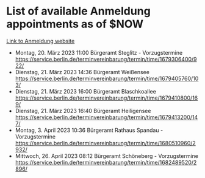 # List of available Anmeldung appointments as of $NOW
[Link to Anmeldung website](https://service.berlin.de/terminvereinbarung/termin/tag.php?termin=1&anliegen[]=120686&dienstleisterlist=122210,122217,327316,122219,327312,122227,327314,122231,327346,122243,327348,122254,122252,329742,122260,329745,122262,329748,122271,327278,122273,327274,122277,327276,330436,122280,327294,122282,327290,122284,327292,122291,327270,122285,327266,122286,327264,122296,327268,150230,329760,122297,327286,122294,327284,122312,329763,122314,329775,122304,327330,122311,327334,122309,327332,317869,122281,327352,122279,329772,122283,122276,327324,122274,327326,122267,329766,122246,327318,122251,327320,122257,327322,122208,327298,122226,327300&herkunft=http%3A%2F%2Fservice.berlin.de%2Fdienstleistung%2F120686%2F)
- Montag, 20. März 2023 11:00 Bürgeramt Steglitz - Vorzugstermine https://service.berlin.de/terminvereinbarung/termin/time/1679306400/922/
- Dienstag, 21. März 2023 14:36 Bürgeramt Weißensee https://service.berlin.de/terminvereinbarung/termin/time/1679405760/103/
- Dienstag, 21. März 2023 16:00 Bürgeramt Blaschkoallee https://service.berlin.de/terminvereinbarung/termin/time/1679410800/169/
- Dienstag, 21. März 2023 16:40 Bürgeramt Heiligensee https://service.berlin.de/terminvereinbarung/termin/time/1679413200/147/
- Montag, 3. April 2023 10:36 Bürgeramt Rathaus Spandau - Vorzugstermine https://service.berlin.de/terminvereinbarung/termin/time/1680510960/2932/
- Mittwoch, 26. April 2023 08:12 Bürgeramt Schöneberg - Vorzugstermine https://service.berlin.de/terminvereinbarung/termin/time/1682489520/2896/

